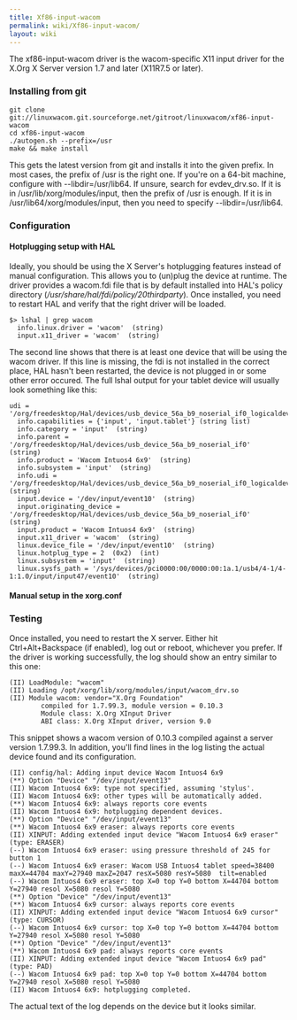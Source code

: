 ```yaml
---
title: Xf86-input-wacom
permalink: wiki/Xf86-input-wacom/
layout: wiki
---
```


The xf86-input-wacom driver is the wacom-specific X11 input driver for
the X.Org X Server version 1.7 and later (X11R7.5 or later).

### Installing from git

    git clone git://linuxwacom.git.sourceforge.net/gitroot/linuxwacom/xf86-input-wacom
    cd xf86-input-wacom
    ./autogen.sh --prefix=/usr
    make && make install

This gets the latest version from git and installs it into the given
prefix. In most cases, the prefix of /usr is the right one. If you're on
a 64-bit machine, configure with --libdir=/usr/lib64. If unsure, search
for evdev\_drv.so. If it is in /usr/lib/xorg/modules/input, then the
prefix of /usr is enough. If it is in /usr/lib64/xorg/modules/input,
then you need to specify --libdir=/usr/lib64.

### Configuration

#### Hotplugging setup with HAL

Ideally, you should be using the X Server's hotplugging features instead
of manual configuration. This allows you to (un)plug the device at
runtime. The driver provides a wacom.fdi file that is by default
installed into HAL's policy directory
(<i>/usr/share/hal/fdi/policy/20thirdparty</i>). Once installed, you
need to restart HAL and verify that the right driver will be loaded.

    $> lshal | grep wacom
      info.linux.driver = 'wacom'  (string)
      input.x11_driver = 'wacom'  (string)

The second line shows that there is at least one device that will be
using the wacom driver. If this line is missing, the fdi is not
installed in the correct place, HAL hasn't been restarted, the device is
not plugged in or some other error occured. The full lshal output for
your tablet device will usually look something like this:

    udi = '/org/freedesktop/Hal/devices/usb_device_56a_b9_noserial_if0_logicaldev_input'
      info.capabilities = {'input', 'input.tablet'} (string list)
      info.category = 'input'  (string)
      info.parent = '/org/freedesktop/Hal/devices/usb_device_56a_b9_noserial_if0'  (string)
      info.product = 'Wacom Intuos4 6x9'  (string)
      info.subsystem = 'input'  (string)
      info.udi = '/org/freedesktop/Hal/devices/usb_device_56a_b9_noserial_if0_logicaldev_input'  (string)
      input.device = '/dev/input/event10'  (string)
      input.originating_device = '/org/freedesktop/Hal/devices/usb_device_56a_b9_noserial_if0'  (string)
      input.product = 'Wacom Intuos4 6x9'  (string)
      input.x11_driver = 'wacom'  (string)
      linux.device_file = '/dev/input/event10'  (string)
      linux.hotplug_type = 2  (0x2)  (int)
      linux.subsystem = 'input'  (string)
      linux.sysfs_path = '/sys/devices/pci0000:00/0000:00:1a.1/usb4/4-1/4-1:1.0/input/input47/event10'  (string)

#### Manual setup in the xorg.conf

### Testing

Once installed, you need to restart the X server. Either hit
Ctrl+Alt+Backspace (if enabled), log out or reboot, whichever you
prefer. If the driver is working successfully, the log should show an
entry similar to this one:

    (II) LoadModule: "wacom"
    (II) Loading /opt/xorg/lib/xorg/modules/input/wacom_drv.so
    (II) Module wacom: vendor="X.Org Foundation"
            compiled for 1.7.99.3, module version = 0.10.3
            Module class: X.Org XInput Driver
            ABI class: X.Org XInput driver, version 9.0

This snippet shows a wacom version of 0.10.3 compiled against a server
version 1.7.99.3. In addition, you'll find lines in the log listing the
actual device found and its configuration.

    (II) config/hal: Adding input device Wacom Intuos4 6x9
    (**) Option "Device" "/dev/input/event13"
    (II) Wacom Intuos4 6x9: type not specified, assuming 'stylus'.
    (II) Wacom Intuos4 6x9: other types will be automatically added.
    (**) Wacom Intuos4 6x9: always reports core events
    (II) Wacom Intuos4 6x9: hotplugging dependent devices.
    (**) Option "Device" "/dev/input/event13"
    (**) Wacom Intuos4 6x9 eraser: always reports core events
    (II) XINPUT: Adding extended input device "Wacom Intuos4 6x9 eraser" (type: ERASER)
    (--) Wacom Intuos4 6x9 eraser: using pressure threshold of 245 for button 1
    (--) Wacom Intuos4 6x9 eraser: Wacom USB Intuos4 tablet speed=38400 maxX=44704 maxY=27940 maxZ=2047 resX=5080 resY=5080  tilt=enabled
    (--) Wacom Intuos4 6x9 eraser: top X=0 top Y=0 bottom X=44704 bottom Y=27940 resol X=5080 resol Y=5080
    (**) Option "Device" "/dev/input/event13"
    (**) Wacom Intuos4 6x9 cursor: always reports core events
    (II) XINPUT: Adding extended input device "Wacom Intuos4 6x9 cursor" (type: CURSOR)
    (--) Wacom Intuos4 6x9 cursor: top X=0 top Y=0 bottom X=44704 bottom Y=27940 resol X=5080 resol Y=5080
    (**) Option "Device" "/dev/input/event13"
    (**) Wacom Intuos4 6x9 pad: always reports core events
    (II) XINPUT: Adding extended input device "Wacom Intuos4 6x9 pad" (type: PAD)
    (--) Wacom Intuos4 6x9 pad: top X=0 top Y=0 bottom X=44704 bottom Y=27940 resol X=5080 resol Y=5080
    (II) Wacom Intuos4 6x9: hotplugging completed.

The actual text of the log depends on the device but it looks similar.
